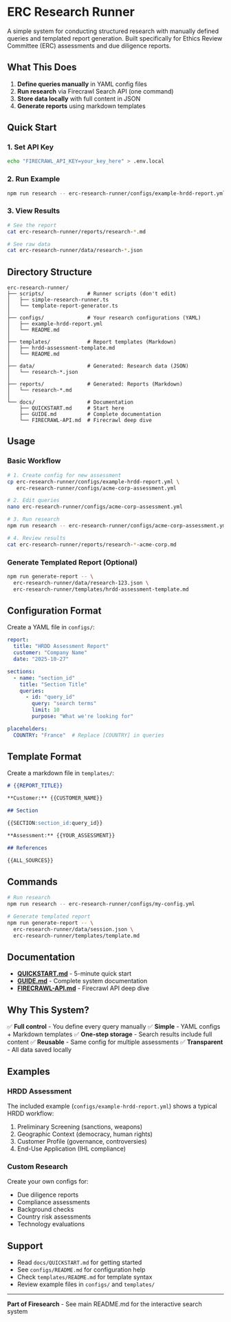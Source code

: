 # ERC Research Runner

A simple system for conducting structured research with manually defined queries and templated report generation. Built specifically for Ethics Review Committee (ERC) assessments and due diligence reports.

## What This Does

1. **Define queries manually** in YAML config files
2. **Run research** via Firecrawl Search API (one command)
3. **Store data locally** with full content in JSON
4. **Generate reports** using markdown templates

## Quick Start

### 1. Set API Key

```bash
echo "FIRECRAWL_API_KEY=your_key_here" > .env.local
```

### 2. Run Example

```bash
npm run research -- erc-research-runner/configs/example-hrdd-report.yml
```

### 3. View Results

```bash
# See the report
cat erc-research-runner/reports/research-*.md

# See raw data
cat erc-research-runner/data/research-*.json
```

## Directory Structure

```
erc-research-runner/
├── scripts/              # Runner scripts (don't edit)
│   ├── simple-research-runner.ts
│   └── template-report-generator.ts
│
├── configs/              # Your research configurations (YAML)
│   ├── example-hrdd-report.yml
│   └── README.md
│
├── templates/            # Report templates (Markdown)
│   ├── hrdd-assessment-template.md
│   └── README.md
│
├── data/                 # Generated: Research data (JSON)
│   └── research-*.json
│
├── reports/              # Generated: Reports (Markdown)
│   └── research-*.md
│
└── docs/                 # Documentation
    ├── QUICKSTART.md     # Start here
    ├── GUIDE.md          # Complete documentation
    └── FIRECRAWL-API.md  # Firecrawl deep dive
```

## Usage

### Basic Workflow

```bash
# 1. Create config for new assessment
cp erc-research-runner/configs/example-hrdd-report.yml \
   erc-research-runner/configs/acme-corp-assessment.yml

# 2. Edit queries
nano erc-research-runner/configs/acme-corp-assessment.yml

# 3. Run research
npm run research -- erc-research-runner/configs/acme-corp-assessment.yml

# 4. Review results
cat erc-research-runner/reports/research-*-acme-corp.md
```

### Generate Templated Report (Optional)

```bash
npm run generate-report -- \
  erc-research-runner/data/research-123.json \
  erc-research-runner/templates/hrdd-assessment-template.md
```

## Configuration Format

Create a YAML file in `configs/`:

```yaml
report:
  title: "HRDD Assessment Report"
  customer: "Company Name"
  date: "2025-10-27"

sections:
  - name: "section_id"
    title: "Section Title"
    queries:
      - id: "query_id"
        query: "search terms"
        limit: 10
        purpose: "What we're looking for"

placeholders:
  COUNTRY: "France"  # Replace [COUNTRY] in queries
```

## Template Format

Create a markdown file in `templates/`:

```markdown
# {{REPORT_TITLE}}

**Customer:** {{CUSTOMER_NAME}}

## Section

{{SECTION:section_id:query_id}}

**Assessment:** {{YOUR_ASSESSMENT}}

## References

{{ALL_SOURCES}}
```

## Commands

```bash
# Run research
npm run research -- erc-research-runner/configs/my-config.yml

# Generate templated report
npm run generate-report -- \
  erc-research-runner/data/session.json \
  erc-research-runner/templates/template.md
```

## Documentation

- **[QUICKSTART.md](docs/QUICKSTART.md)** - 5-minute quick start
- **[GUIDE.md](docs/GUIDE.md)** - Complete system documentation
- **[FIRECRAWL-API.md](docs/FIRECRAWL-API.md)** - Firecrawl API deep dive

## Why This System?

✅ **Full control** - You define every query manually
✅ **Simple** - YAML configs + Markdown templates
✅ **One-step storage** - Search results include full content
✅ **Reusable** - Same config for multiple assessments
✅ **Transparent** - All data saved locally

## Examples

### HRDD Assessment

The included example (`configs/example-hrdd-report.yml`) shows a typical HRDD workflow:

1. Preliminary Screening (sanctions, weapons)
2. Geographic Context (democracy, human rights)
3. Customer Profile (governance, controversies)
4. End-Use Application (IHL compliance)

### Custom Research

Create your own configs for:
- Due diligence reports
- Compliance assessments
- Background checks
- Country risk assessments
- Technology evaluations

## Support

- Read `docs/QUICKSTART.md` for getting started
- See `configs/README.md` for configuration help
- Check `templates/README.md` for template syntax
- Review example files in `configs/` and `templates/`

---

**Part of Firesearch** - See main README.md for the interactive search system
